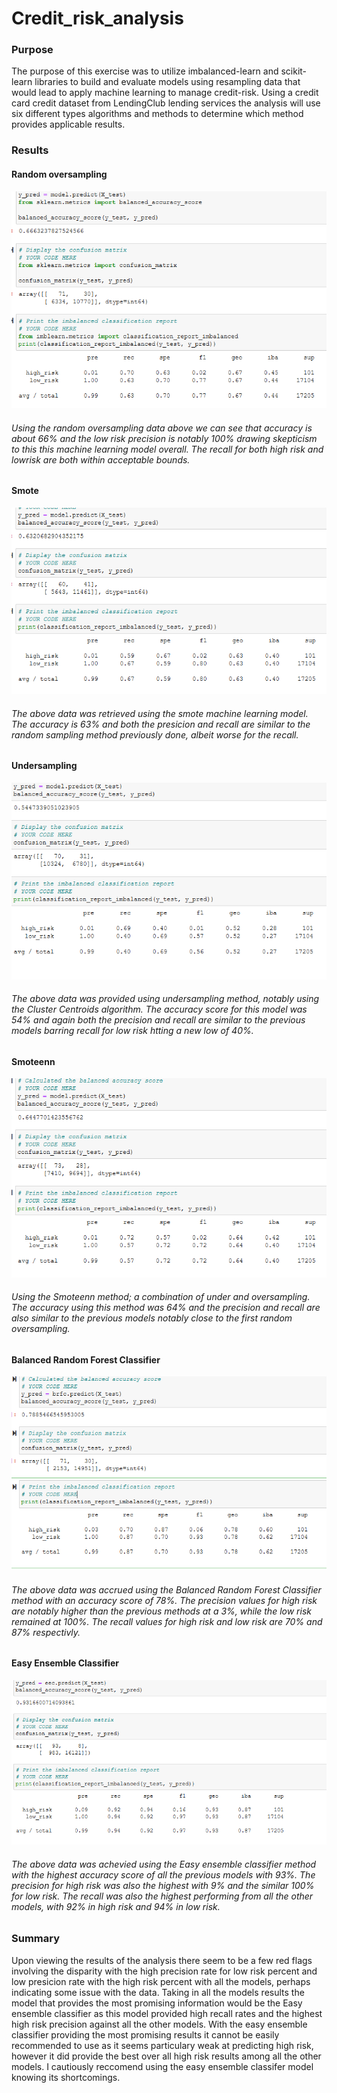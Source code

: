 # Credit_risk_analysis

### Purpose
  The purpose of this exercise was to utilize imbalanced-learn and scikit-learn libraries to build and evaluate models using resampling data that would lead to apply machine learning to manage credit-risk. Using a credit card credit dataset from LendingClub lending services the analysis will use six different types algorithms and methods to determine which method provides applicable results.
  
### Results
#### Random oversampling
  ![1oversam](images/1oversam.PNG)
  ###### Using the random oversampling data above we can see that accuracy is about 66% and the low risk precision is notably 100% drawing skepticism to this this machine learning model overall. The recall for both high risk and lowrisk are both within acceptable bounds. 
#### Smote
  ![smote](images/smote.PNG)
  ###### The above data was retrieved using the smote machine learning model. The accuracy is 63% and both the presicion and recall are similar to the random sampling method previously done, albeit worse for the recall.
#### Undersampling
  ![undersam](images/undersam.PNG)
  ###### The above data was provided using undersampling method, notably using the Cluster Centroids algorithm. The accuracy score for this model was 54% and again both the precision and recall are similar to the previous models barring recall for low risk htting a new low of 40%.
#### Smoteenn
  ![smoteenn](images/smoteenn.PNG)
  ###### Using the Smoteenn method; a combination of under and oversampling. The accuracy using this method was 64% and the precision and recall are also similar to the previous models notably close to the first random oversampling.
#### Balanced Random Forest Classifier
  ![brfc](images/brfc.PNG)
  ###### The above data was accrued using the Balanced Random Forest Classifier method with an accuracy score of 78%. The precision values for high risk are notably higher than the previous methods at a 3%, while the low risk remained at 100%. The recall values for high risk and low risk are 70% and 87% respectivly.
#### Easy Ensemble Classifier
![eec](images/eec.PNG)
  ###### The above data was achevied using the Easy ensemble classifier method with the highest accuracy score of all the previous models with 93%. The precision for high risk was also the highest with 9% and the similar 100% for low risk. The recall was also the highest performing from all the other models, with 92% in high risk and 94% in low risk.


### Summary
  Upon viewing the results of the analysis there seem to be a few red flags involving the disparity with the high precision rate for low risk percent and low presicion rate with the high risk percent with all the models, perhaps indicating some issue with the data. Taking in all the models results the model that provides the most promising information would be the Easy ensemble classifier as this model provided high recall rates and the highest high risk precision against all the other models. With the easy ensemble classifier providing the most promising results it cannot be easily recommended to use as it seems particulary weak at predicting high risk, however it did provide the best over all high risk results among all the other models. I cautiously reccomend using the easy ensemble classifer model knowing its shortcomings.
